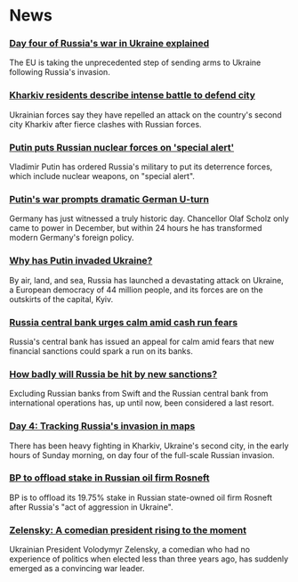# News
### [Day four of Russia's war in Ukraine explained](https://www.bbc.com/news/world-europe-60549023)
The EU is taking the unprecedented step of sending arms to Ukraine following Russia's invasion.
### [Kharkiv residents describe intense battle to defend city](https://www.bbc.com/news/world-europe-60543087)
Ukrainian forces say they have repelled an attack on the country's second city Kharkiv after fierce clashes with Russian forces.
### [Putin puts Russian nuclear forces on 'special alert'](https://www.bbc.com/news/world-europe-60547473)
Vladimir Putin has ordered Russia's military to put its deterrence forces, which include nuclear weapons, on "special alert".
### [Putin's war prompts dramatic German U-turn](https://www.bbc.com/news/world-europe-60549916)
Germany has just witnessed a truly historic day. Chancellor Olaf Scholz only came to power in December, but within 24 hours he has transformed modern Germany's foreign policy. 
### [Why has Putin invaded Ukraine?](https://www.bbc.com/news/world-europe-56720589)
By air, land, and sea, Russia has launched a devastating attack on Ukraine, a European democracy of 44 million people, and its forces are on the outskirts of the capital, Kyiv. 
### [Russia central bank urges calm amid cash run fears](https://www.bbc.com/news/business-60543994)
Russia's central bank has issued an appeal for calm amid fears that new financial sanctions could spark a run on its banks.
### [How badly will Russia be hit by new sanctions?](https://www.bbc.com/news/business-60543995)
Excluding Russian banks from Swift and the Russian central bank from international operations has, up until now, been considered a last resort. 
### [Day 4: Tracking Russia's invasion in maps](https://www.bbc.com/news/world-europe-60506682)
There has been heavy fighting in Kharkiv, Ukraine's second city, in the early hours of Sunday morning, on day four of the full-scale Russian invasion.
### [BP to offload stake in Russian oil firm Rosneft](https://www.bbc.com/news/business-60548382)
BP is to offload its 19.75% stake in Russian state-owned oil firm Rosneft after Russia's "act of aggression in Ukraine".
### [Zelensky: A comedian president rising to the moment](https://www.bbc.com/news/world-europe-59667938)
Ukrainian President Volodymyr Zelensky, a comedian who had no experience of politics when elected less than three years ago, has suddenly emerged as a convincing war leader.
